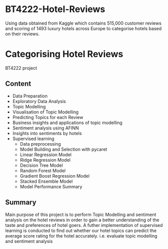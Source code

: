 # BT4222-Hotel-Reviews
Using data obtained from Kaggle which contains 515,000 customer reviews and scoring of 1493 luxury hotels across Europe to categorise hotels based on their reviews.

# Categorising Hotel Reviews
BT4222 project

## Content
- Data Preparation 
- Exploratory Data Analysis
- Topic Modelling 
- Visualisation of Topic Modelling
- Predicting Topics for each Review
- Business insights and applications of topic modelling 
- Sentiment analysis using AFINN
- Insights into sentiments by hotels
- Supervised learning
  - Data preprocessing 
  - Model Building and Selection with pycaret
  - Linear Regression Model
  - Ridge Regression Model
  - Decision Tree Model
  - Random Forest Model
  - Gradient Boost Regression Model
  - Stacked Ensemble Model
  - Model Performance Summary
  
## Summary
Main purpose of this project is to perform Topic Modelling and sentiment analysis on the hotel reviews in order to gain a better understanding of the taste and preferences of hotel goers. 
A futher implementation of supervised learning is conducted to find out whether our hotel topics can predict the average score rating for the hotel accurately. i.e. evaluate topic modelling and sentiment analysis
